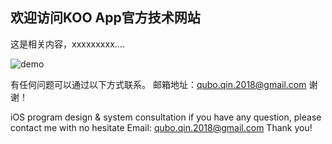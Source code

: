 ## 欢迎访问KOO App官方技术网站

这是相关内容，xxxxxxxxx....

![demo](https://images.unsplash.com/photo-1533022139390-e31c488d69e2?ixlib=rb-1.2.1&ixid=eyJhcHBfaWQiOjEyMDd9&auto=format&fit=crop&w=2989&q=80)




有任何问题可以通过以下方式联系。
邮箱地址：qubo.qin.2018@gmail.com
谢谢！

iOS program design & system consultation 
if you have any question, please contact me with no hesitate
Email: qubo.qin.2018@gmail.com
Thank you!
